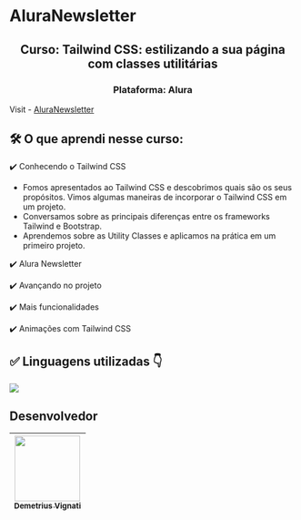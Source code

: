# AluraNewsletter

<h2 align="center">Curso: Tailwind CSS: estilizando a sua página com classes utilitárias</h2>
<h3 align="center">Plataforma: Alura</h3>

Visit - [AluraNewsletter](https://www.google.com)

<!-- <img width="960" alt="Imagem do site" src="https://github.com/demetriusvas/robotron-2000/blob/77ae8d47575f760ee186c18de86bcb9796d18995/img/screenshot-robotron-2000.png"> -->

## 🛠️ O que aprendi nesse curso:

:heavy_check_mark: Conhecendo o Tailwind CSS

* Fomos apresentados ao Tailwind CSS e descobrimos quais são os seus propósitos.
Vimos algumas maneiras de incorporar o Tailwind CSS em um projeto.
* Conversamos sobre as principais diferenças entre os frameworks Tailwind e Bootstrap.
* Aprendemos sobre as Utility Classes e aplicamos na prática em um primeiro projeto.

:heavy_check_mark: Alura Newsletter

:heavy_check_mark: Avançando no projeto

:heavy_check_mark: Mais funcionalidades

:heavy_check_mark: Animações com Tailwind CSS


## ✅ Linguagens utilizadas 👇

<p align="left">
  <a href="#">
    <img src="https://skillicons.dev/icons?i=html,css,tailwind" />
  </a>
</p>



## Desenvolvedor

| [<img src="https://avatars.githubusercontent.com/u/22012261?s=400&v=4" width=115><br><sub>Demetrius Vignati</sub>](https://github.com/demetriusvas) |
| :---: |

